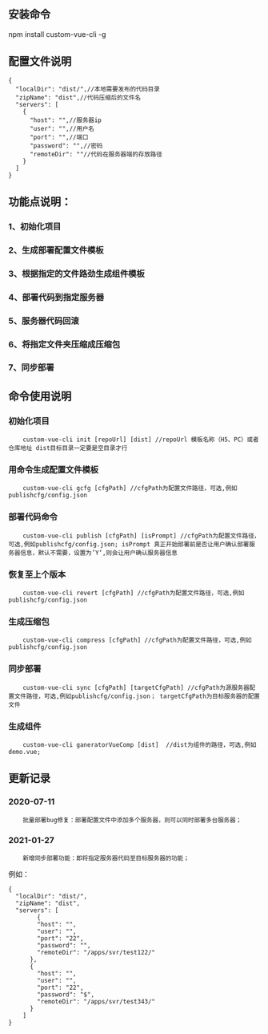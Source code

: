 ## 安装命令
npm install custom-vue-cli -g

## 配置文件说明
```配置文件模板
{
  "localDir": "dist/",//本地需要发布的代码目录
  "zipName": "dist",//代码压缩后的文件名
  "servers": [
    {
      "host": "",//服务器ip
      "user": "",//用户名
      "port": "",//端口
      "password": "",//密码
      "remoteDir": ""//代码在服务器端的存放路径
    }
  ]
}
```
## 功能点说明：
### 1、初始化项目
### 2、生成部署配置文件模板
### 3、根据指定的文件路劲生成组件模板
### 4、部署代码到指定服务器
### 5、服务器代码回滚
### 6、将指定文件夹压缩成压缩包
### 7、同步部署

## 命令使用说明
### 初始化项目
        custom-vue-cli init [repoUrl] [dist] //repoUrl 模板名称（H5、PC）或者仓库地址 dist目标目录一定要是空目录才行

### 用命令生成配置文件模板
        custom-vue-cli gcfg [cfgPath] //cfgPath为配置文件路径，可选,例如publishcfg/config.json

### 部署代码命令
        custom-vue-cli publish [cfgPath] [isPrompt] //cfgPath为配置文件路径，可选,例如publishcfg/config.json; isPrompt 真正开始部署前是否让用户确认部署服务器信息，默认不需要，设置为’Y‘,则会让用户确认服务器信息

### 恢复至上个版本
        custom-vue-cli revert [cfgPath] //cfgPath为配置文件路径，可选,例如publishcfg/config.json

### 生成压缩包
        custom-vue-cli compress [cfgPath] //cfgPath为配置文件路径，可选,例如publishcfg/config.json

### 同步部署
        custom-vue-cli sync [cfgPath] [targetCfgPath] //cfgPath为源服务器配置文件路径，可选,例如publishcfg/config.json； targetCfgPath为目标服务器的配置文件

### 生成组件
        custom-vue-cli ganeratorVueComp [dist]  //dist为组件的路径，可选,例如demo.vue;

## 更新记录
### 2020-07-11
        批量部署bug修复：部署配置文件中添加多个服务器，则可以同时部署多台服务器；
### 2021-01-27
        新增同步部署功能：即将指定服务器代码至目标服务器的功能；
例如：
```
{
  "localDir": "dist/",
  "zipName": "dist",
  "servers": [
        {
        "host": "",
        "user": "",
        "port": "22",
        "password": "",
        "remoteDir": "/apps/svr/test122/"
      },
      {
        "host": "",
        "user": "",
        "port": "22",
        "password": "$",
        "remoteDir": "/apps/svr/test343/"
      }
    ]
}
```